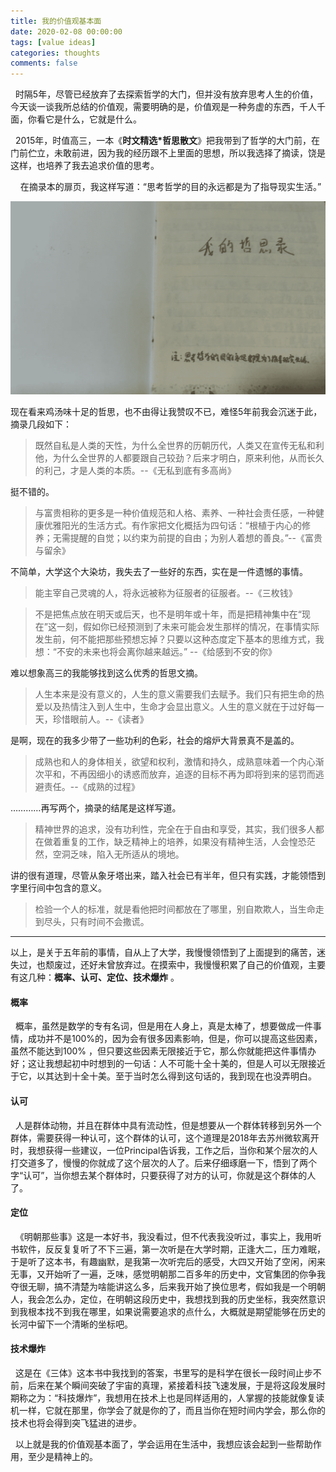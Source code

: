 ```yaml
---
title: 我的价值观基本面
date: 2020-02-08 00:00:00
tags: [value ideas]
categories: thoughts
comments: false
---
```


&nbsp;&nbsp;时隔5年，尽管已经放弃了去探索哲学的大门，但并没有放弃思考人生的价值，今天谈一谈我所总结的价值观，需要明确的是，价值观是一种务虚的东西，千人千面，你看它是什么，它就是什么。

<!--more-->

&nbsp;&nbsp;2015年，时值高三，一本《**时文精选*哲思散文**》把我带到了哲学的大门前，在门前伫立，未敢前进，因为我的经历跟不上里面的思想，所以我选择了摘读，饶是这样，也培养了我去追求价值的思考。

&nbsp; &nbsp; 在摘录本的扉页，我这样写道：“思考哲学的目的永远都是为了指导现实生活。”

![企业微信截图_f3db8d3a-8369-44d1-abca-a1f5b5d112f2](我的价值观基本面/image/企业微信截图_f3db8d3a-8369-44d1-abca-a1f5b5d112f2.png)



现在看来鸡汤味十足的哲思，也不由得让我赞叹不已，难怪5年前我会沉迷于此，摘录几段如下：

> 既然自私是人类的天性，为什么全世界的历朝历代，人类又在宣传无私和利他，为什么全世界的人都要跟自己较劲？后来才明白，原来利他，从而长久的利己，才是人类的本质。--《无私到底有多高尚》

挺不错的。

> 与富贵相称的更多是一种价值规范和人格、素养、一种社会责任感，一种健康优雅阳光的生活方式。有作家把文化概括为四句话：“根植于内心的修养；无需提醒的自觉；以约束为前提的自由；为别人着想的善良。”--《富贵与留余》

不简单，大学这个大染坊，我失去了一些好的东西，实在是一件遗憾的事情。



> 能主宰自己灵魂的人，将永远被称为征服者的征服者。--《三枚钱》

> 不是把焦点放在明天或后天，也不是明年或十年，而是把精神集中在“现在”这一刻，假如你已经预测到了未来可能会发生那样的情况，在事情实际发生前，何不能把那些预想忘掉？只要以这种态度定下基本的思维方式，我想：“不安的未来也将会离你越来越远。” --《给感到不安的你》

难以想象高三的我能够找到这么优秀的哲思文摘。

> 人生本来是没有意义的，人生的意义需要我们去赋予。我们只有把生命的热爱以及热情注入到人生中，生命才会显出意义。人生的意义就在于过好每一天，珍惜眼前人。--《读者》

是啊，现在的我多少带了一些功利的色彩，社会的熔炉大背景真不是盖的。

> 成熟也和人的身体相关，欲望和权利，激情和持久，成熟意味着一个内心渐次平和，不再因细小的诱惑而放弃，追逐的目标不再为即将到来的惩罚而逃避责任。--《成熟的过程》

…………再写两个，摘录的结尾是这样写道。

> 精神世界的追求，没有功利性，完全在于自由和享受，其实，我们很多人都在做着重复的工作，缺乏精神上的培养，如果没有精神生活，人会惶恐茫然，空洞乏味，陷入无所适从的境地。

讲的很有道理，尽管从象牙塔出来，踏入社会已有半年，但只有实践，才能领悟到字里行间中包含的意义。

> 检验一个人的标准，就是看他把时间都放在了哪里，别自欺欺人，当生命走到尽头，只有时间不会撒谎。

------------------------------------

以上，是关于五年前的事情，自从上了大学，我慢慢领悟到了上面提到的痛苦，迷失过，也颓废过，还好未曾放弃过。在摸索中，我慢慢积累了自己的价值观，主要有这几种：**概率、认可、定位、技术爆炸** 。

#### 概率

&nbsp;&nbsp;概率，虽然是数学的专有名词，但是用在人身上，真是太棒了，想要做成一件事情，成功并不是100%的，因为会有很多因素影响，但是，你可以提高这些因素，虽然不能达到100% ，但只要这些因素无限接近于它，那么你就能把这件事情办好；这让我想起初中时想到的一句话：人不可能十全十美的，但是人可以无限接近于它，以其达到十全十美。至于当时怎么得到这句话的，我到现在也没弄明白。

#### 认可

&nbsp;&nbsp;人是群体动物，并且在群体中具有流动性，但是想要从一个群体转移到另外一个群体，需要获得一种认可，这个群体的认可，这个道理是2018年去苏州微软离开时，我想获得一些建议，一位Principal告诉我，工作之后，当你和某个层次的人打交道多了，慢慢的你就成了这个层次的人了。后来仔细琢磨一下，悟到了两个字“认可”，当你想去某个群体时，只要获得了对方的认可，你就是这个群体的人了。

#### 定位

&nbsp;&nbsp;《明朝那些事》这是一本好书，我没看过，但不代表我没听过，事实上，我用听书软件，反反复复听了不下三遍，第一次听是在大学时期，正逢大二，压力难眠，于是听了这本书，有趣幽默，是我第一次听完后的感受，大四又开始了空闲，闲来无事，又开始听了一遍，乏味，感觉明朝那二百多年的历史中，文官集团的你争我夺很无聊，搞不清楚为啥能讲这么多，后来我开始了换位思考，假如我是一个明朝人，我会怎么办，定位，在明朝这段历史中，我想找到我的历史坐标，我突然意识到我根本找不到我在哪里，如果说需要追求的点什么，大概就是期望能够在历史的长河中留下一个清晰的坐标吧。

#### 技术爆炸

&nbsp;&nbsp;这是在《三体》这本书中我找到的答案，书里写的是科学在很长一段时间止步不前，后来在某个瞬间突破了宇宙的真理，紧接着科技飞速发展，于是将这段发展时期称之为：“科技爆炸”，我想用在技术上也是同样适用的，人掌握的技能就像复读机一样，它就在那里，你学会了就是你的了，而且当你在短时间内学会，那么你的技术也将会得到突飞猛进的进步。



&nbsp;&nbsp;以上就是我的价值观基本面了，学会运用在生活中，我想应该会起到一些帮助作用，至少是精神上的。

